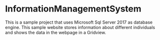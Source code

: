 # InformationManagementSystem
This is a sample project that uses Microsoft Sql Server 2017 as database engine. This sample website stores information about different individuals and shows the data in the webpage in a Gridview.
